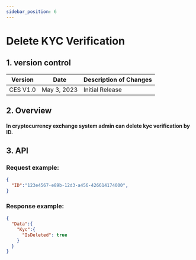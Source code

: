 ```yaml
---
sidebar_position: 6
---
```


# Delete KYC Verification

## 1. version control

| Version  | Date        | Description of Changes |
| -------- | ----------- | ---------------------- |
| CES V1.0 | May 3, 2023 | Initial Release        |

## 2. Overview

#### In cryptocurrency exchange system admin can delete kyc verification by ID.


## 3. API

### Request example:

```json
{
  "ID":"123e4567-e89b-12d3-a456-426614174000",
}
```
### Response example:

```json
{
  "Data":{
    "Kyc":{
      "IsDeleted": true
    }
  }
}
```